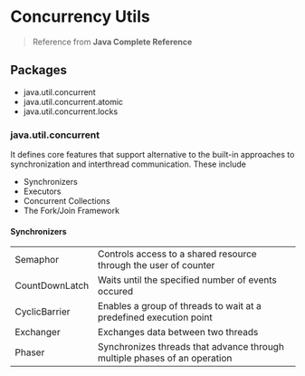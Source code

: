 # Concurrency Utils

> Reference from **Java Complete Reference**

## Packages

* java.util.concurrent
* java.util.concurrent.atomic
* java.util.concurrent.locks

### java.util.concurrent

It defines core features that support alternative to the built-in approaches to synchronization and interthread communication. These include

- Synchronizers
- Executors
- Concurrent Collections
- The Fork/Join Framework

#### Synchronizers

|    |     |
|----|-----|
|Semaphor| Controls access to a shared resource through the user of counter | 
|CountDownLatch| Waits until the specified number of events occured|
|CyclicBarrier| Enables a group of threads to wait at a predefined execution point|
|Exchanger| Exchanges data between two threads|
|Phaser| Synchronizes threads that advance through multiple phases of an operation|
